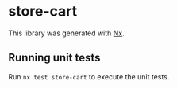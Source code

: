 # store-cart

This library was generated with [Nx](https://nx.dev).

## Running unit tests

Run `nx test store-cart` to execute the unit tests.
